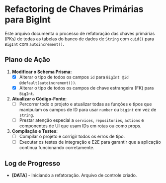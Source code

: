 # Refactoring de Chaves Primárias para BigInt

Este arquivo documenta o processo de refatoração das chaves primárias (PKs) de todas as tabelas do banco de dados de `String` com `cuid()` para `BigInt` com `autoincrement()`.

## Plano de Ação

1.  **Modificar o Schema Prisma:**
    *   [x] Alterar o tipo de todos os campos `id` para `BigInt @id @default(autoincrement())`.
    *   [x] Alterar o tipo de todos os campos de chave estrangeira (FK) para `BigInt`.

2.  **Atualizar o Código-Fonte:**
    *   [ ] Percorrer todo o projeto e atualizar todas as funções e tipos que manipulam os campos de ID para usar `number` ou `bigint` em vez de `string`.
    *   [ ] Prestar atenção especial a `services`, `repositories`, `actions` e componentes de UI que usam IDs em rotas ou como props.

3.  **Compilação e Testes:**
    *   [ ] Compilar o projeto e corrigir todos os erros de tipo.
    *   [ ] Executar os testes de integração e E2E para garantir que a aplicação continua funcionando corretamente.

## Log de Progresso

*   **[DATA]** - Iniciando a refatoração. Arquivo de controle criado.

